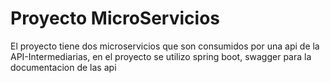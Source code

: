 # Proyecto MicroServicios
El proyecto tiene dos microservicios que son consumidos por una api de la API-Intermediarias, en el proyecto se utilizo spring boot, swagger para la documentacion de las api
